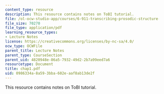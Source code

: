 ```yaml
---
content_type: resource
description: This resource contains notes on ToBI tutorial.
file: /ol-ocw-studio-app/courses/6-911-transcribing-prosodic-structure-of-spoken-utterances-with-tobi-january-iap-2006/0986334a8a593bba602eaaf8ab13de2f_chap1.pdf
file_size: 70270
file_type: application/pdf
learning_resource_types:
- Lecture Notes
license: https://creativecommons.org/licenses/by-nc-sa/4.0/
ocw_type: OCWFile
parent_title: Lecture Notes
parent_type: CourseSection
parent_uid: 4820948e-86a5-7932-49d2-2b7a99eed7a6
resourcetype: Document
title: chap1.pdf
uid: 0986334a-8a59-3bba-602e-aaf8ab13de2f
---
```

This resource contains notes on ToBI tutorial.
